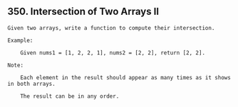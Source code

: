 ## 350\. Intersection of Two Arrays II

    Given two arrays, write a function to compute their intersection.

    Example:
        
        Given nums1 = [1, 2, 2, 1], nums2 = [2, 2], return [2, 2].

    Note:

        Each element in the result should appear as many times as it shows in both arrays.
        
        The result can be in any order.   